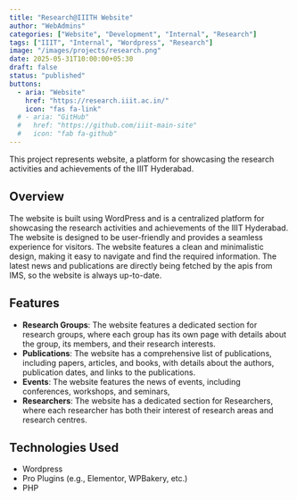 ```yaml
---
title: "Research@IIITH Website"
author: "WebAdmins"
categories: ["Website", "Development", "Internal", "Research"]
tags: ["IIIT", "Internal", "Wordpress", "Research"]
image: "/images/projects/research.png"
date: 2025-05-31T10:00:00+05:30
draft: false
status: "published"
buttons:
  - aria: "Website"
    href: "https://research.iiit.ac.in/"
    icon: "fas fa-link"
  # - aria: "GitHub"
  #   href: "https://github.com/iiit-main-site"
  #   icon: "fab fa-github"
---
```


This project represents website, a platform for showcasing the research activities and achievements of the IIIT Hyderabad.

## Overview

The website is built using WordPress and is a centralized platform for showcasing the research activities and achievements of the IIIT Hyderabad. The website is designed to be user-friendly and provides a seamless experience for visitors. The website features a clean and minimalistic design, making it easy to navigate and find the required information. The latest news and publications are directly being fetched by the apis from IMS, so the website is always up-to-date.

## Features

- **Research Groups**: The website features a dedicated section for research groups, where each group has its own page with details about the group, its members, and their research interests.
- **Publications**: The website has a comprehensive list of publications, including papers, articles, and books, with details about the authors, publication dates, and links to the publications.
- **Events**: The website features the news of events, including conferences, workshops, and seminars,
- **Researchers**: The website has a dedicated section for Researchers, where each researcher has both their interest of research areas and research centres.

## Technologies Used

- Wordpress
- Pro Plugins (e.g., Elementor, WPBakery, etc.)
- PHP
